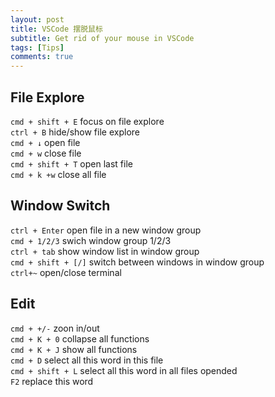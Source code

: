 ```yaml
---
layout: post
title: VSCode 摆脱鼠标
subtitle: Get rid of your mouse in VSCode
tags: [Tips]
comments: true
---
```


## File Explore
`cmd + shift + E` focus on file explore  
`ctrl + B` hide/show file explore  
`cmd + ↓` open file  
`cmd + w` close file  
`cmd + shift + T` open last file  
`cmd + k +w` close all file  

## Window Switch
`ctrl + Enter` open file in a new window group  
`cmd + 1/2/3` swich window group 1/2/3  
`ctrl + tab` show window list in window group  
`cmd + shift + [/]`  switch between windows in window group  
`ctrl+~` open/close terminal  

## Edit
`cmd + +/-` zoon in/out  
`cmd + K + 0` collapse all functions  
`cmd + K + J` show all functions  
`cmd + D` select all this word in this file  
`cmd + shift + L` select all this word in all files opended  
`F2` replace this word  

